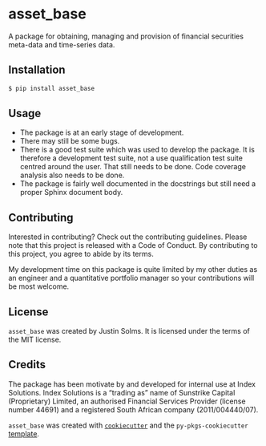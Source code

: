 # asset_base

A package for obtaining, managing and provision of financial securities meta-data and time-series data.

## Installation

```bash
$ pip install asset_base
```

## Usage

  - The package is at an early stage of development.
  - There may still be some bugs.
  - There is a good test suite which was used to develop the package. It is therefore a development test suite, not a use qualification test suite centred around the user. That still needs to be done. Code coverage analysis also needs to be done.
  - The package is fairly well documented in the docstrings but still need a proper Sphinx document body.

## Contributing

Interested in contributing? Check out the contributing guidelines. Please note that this project is released with a Code of Conduct. By contributing to this project, you agree to abide by its terms.

My development time on this package is quite limited by my other duties as an engineer and a quantitative portfolio manager so your contributions will be most welcome.

## License

`asset_base` was created by Justin Solms. It is licensed under the terms of the MIT license.

## Credits

The package has been motivate by and developed for internal use at Index Solutions. Index Solutions is a “trading as” name of Sunstrike Capital (Proprietary) Limited, an authorised Financial Services Provider (license number 44691) and a registered South African company (2011/004440/07).

`asset_base` was created with [`cookiecutter`](https://cookiecutter.readthedocs.io/en/latest/) and the `py-pkgs-cookiecutter` [template](https://github.com/py-pkgs/py-pkgs-cookiecutter).

